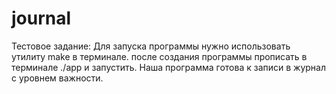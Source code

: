# journal
Тестовое задание:
Для запуска программы нужно использовать утилиту make в терминале.
после создания программы прописать в терминале ./app и запустить.
Наша программа готова к записи в журнал с уровнем важности.

